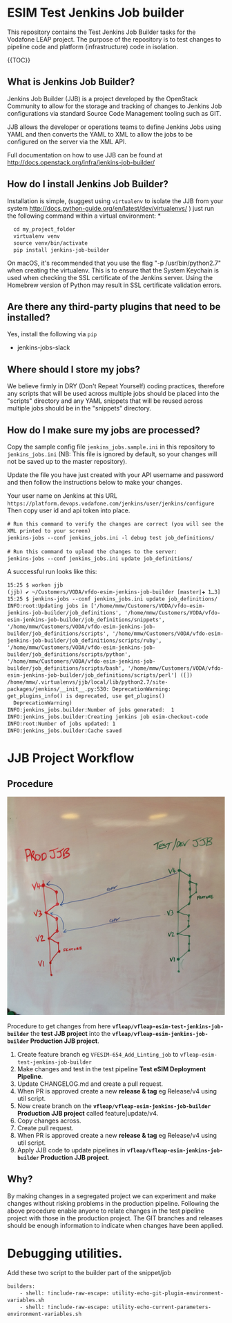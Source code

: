 # ESIM Test Jenkins Job builder
This repository contains the Test Jenkins Job Builder tasks for the Vodafone LEAP project.
The purpose of the repository is to test changes to pipeline code and platform (infrastructure) code in isolation.

{{TOC}}

## What is Jenkins Job Builder?

Jenkins Job Builder (JJB) is a project developed by the OpenStack Community to allow for the storage and tracking of changes to Jenkins Job configurations via standard Source Code Management tooling such as GIT.

JJB allows the developer or operations teams to define Jenkins Jobs using YAML and then converts the YAML to XML to allow the jobs to be configured on the server via the XML API.

Full documentation on how to use JJB can be found at http://docs.openstack.org/infra/jenkins-job-builder/

## How do I install Jenkins Job Builder?

Installation is simple, (suggest using `virtualenv` to isolate the JJB from your system http://docs.python-guide.org/en/latest/dev/virtualenvs/ ) just run the following command within a virtual environment:
*

```
  cd my_project_folder
  virtualenv venv
  source venv/bin/activate
  pip install jenkins-job-builder
```

On macOS, it's recommended that you use the flag "-p /usr/bin/python2.7" when creating the virtualenv. This is to ensure that the System Keychain is used when checking the SSL certificate of the Jenkins server. Using the Homebrew version of Python may result in SSL certificate validation errors.

## Are there any third-party plugins that need to be installed?

Yes, install the following via `pip`

- jenkins-jobs-slack

## Where should I store my jobs?

We believe firmly in DRY (Don't Repeat Yourself) coding practices, therefore any scripts that will be used across multiple jobs should be placed into the "scripts" directory and any YAML snippets that will be reused across multiple jobs should be in the "snippets" directory.

## How do I make sure my jobs are processed?

Copy the sample config file `jenkins_jobs.sample.ini` in this repository to `jenkins_jobs.ini` (NB: This file is ignored by default, so your changes will not be saved up to the master repository).

Update the file you have just created with your API username and password and then follow the instructions below to make your changes.

Your user name on Jenkins at this URL `https://platform.devops.vodafone.com/jenkins/user/jenkins/configure`
Then copy user id and api token into place.

```
# Run this command to verify the changes are correct (you will see the XML printed to your screen)
jenkins-jobs --conf jenkins_jobs.ini -l debug test job_definitions/

# Run this command to upload the changes to the server:
jenkins-jobs --conf jenkins_jobs.ini update job_definitions/
```

A successful run looks like this:

```
15:25 $ workon jjb
(jjb) ✔ ~/Customers/VODA/vfdo-esim-jenkins-job-builder [master|✚ 1…3]
15:25 $ jenkins-jobs --conf jenkins_jobs.ini update job_definitions/
INFO:root:Updating jobs in ['/home/mmw/Customers/VODA/vfdo-esim-jenkins-job-builder/job_definitions', '/home/mmw/Customers/VODA/vfdo-esim-jenkins-job-builder/job_definitions/snippets', '/home/mmw/Customers/VODA/vfdo-esim-jenkins-job-builder/job_definitions/scripts', '/home/mmw/Customers/VODA/vfdo-esim-jenkins-job-builder/job_definitions/scripts/ruby', '/home/mmw/Customers/VODA/vfdo-esim-jenkins-job-builder/job_definitions/scripts/python', '/home/mmw/Customers/VODA/vfdo-esim-jenkins-job-builder/job_definitions/scripts/bash', '/home/mmw/Customers/VODA/vfdo-esim-jenkins-job-builder/job_definitions/scripts/perl'] ([])
/home/mmw/.virtualenvs/jjb/local/lib/python2.7/site-packages/jenkins/__init__.py:530: DeprecationWarning: get_plugins_info() is deprecated, use get_plugins()
  DeprecationWarning)
INFO:jenkins_jobs.builder:Number of jobs generated:  1
INFO:jenkins_jobs.builder:Creating jenkins job esim-checkout-code
INFO:root:Number of jobs updated: 1
INFO:jenkins_jobs.builder:Cache saved
```

# JJB Project Workflow

## Procedure

![img]

Procedure to get changes from here **`vfleap/vfleap-esim-test-jenkins-job-builder`** the **test JJB project** into the **`vfleap/vfleap-esim-jenkins-job-builder` Production JJB project**.

1. Create feature branch eg `VFESIM-654_Add_Linting_job` to `vfleap-esim-test-jenkins-job-builder`
2. Make changes and test in the test pipeline **Test eSIM Deployment Pipeline**.
3. Update CHANGELOG.md and create a pull request.
4. When PR is approved create a new **release & tag** eg Release/v4 using util script.
5. Now create branch on the **`vfleap/vfleap-esim-jenkins-job-builder` Production JJB project** called feature|update/v4.
6. Copy changes across.
7. Create pull request.
8. When PR is approved create a new **release & tag** eg Release/v4 using util script.
9. Apply JJB code to update pipelines in **`vfleap/vfleap-esim-jenkins-job-builder` Production JJB project**.

## Why?

By making changes in a segregated project we can experiment and make changes without risking problems in the production pipeline.
Following the above procedure enable anyone to relate changes in the test pipeline project with those in the production project.
The GIT branches and releases should be enough information to indicate when changes have been applied.

# Debugging utilities.

Add these two script to the builder part of the snippet/job

```
builders:
    - shell: !include-raw-escape: utility-echo-git-plugin-environment-variables.sh
    - shell: !include-raw-escape: utility-echo-current-parameters-environment-variables.sh
```

<!--Photos:-->
[img]:./zimg/project_branching_release_workflow.jpg
